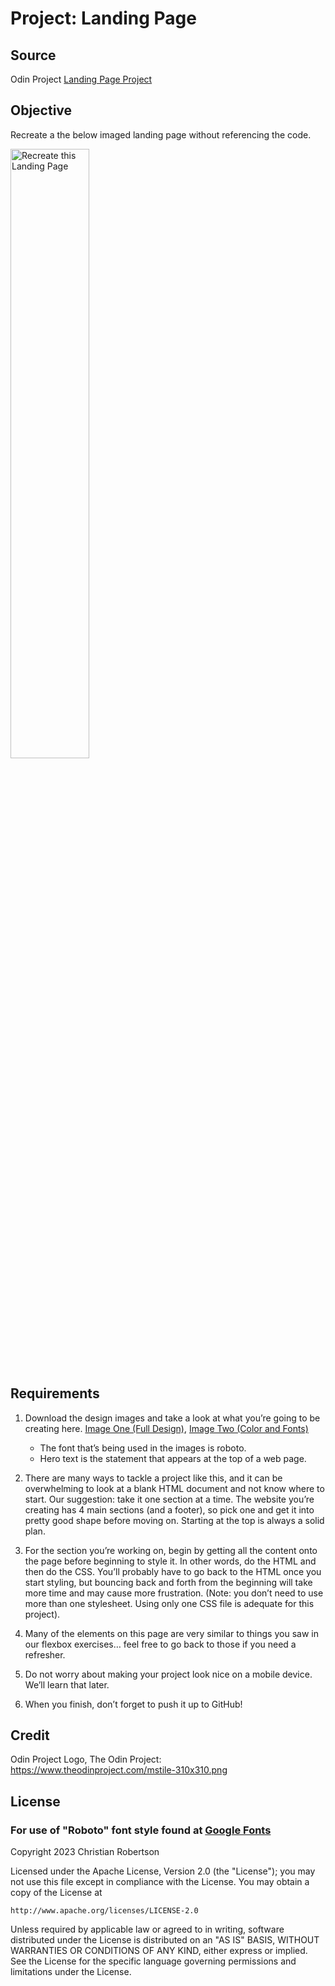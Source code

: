 # Project: Landing Page


## Source

Odin Project [Landing Page Project](https://www.theodinproject.com/lessons/foundations-landing-page)


## Objective

Recreate a the below imaged landing page without referencing the code.

<img src="https://cdn.statically.io/gh/TheOdinProject/curriculum/81a5d553f4073e593d23a6ab00d50eef8620796d/foundations/html_css/project/imgs/01.png"
     alt="Recreate this Landing Page"
     style="margin: auto; width: 50%;" />


## Requirements

1. Download the design images and take a look at what you’re going to be creating here. [Image One (Full Design)](https://cdn.statically.io/gh/TheOdinProject/curriculum/81a5d553f4073e593d23a6ab00d50eef8620796d/foundations/html_css/project/imgs/01.png), [Image Two (Color and Fonts)](https://cdn.statically.io/gh/TheOdinProject/curriculum/81a5d553f4073e593d23a6ab00d50eef8620796d/foundations/html_css/project/imgs/02.png)
    * The font that’s being used in the images is roboto.
    * Hero text is the statement that appears at the top of a web page.
  
2. There are many ways to tackle a project like this, and it can be overwhelming to look at a blank HTML document and not know where to start. Our suggestion: take it one section at a time. The website you’re creating has 4 main sections (and a footer), so pick one and get it into pretty good shape before moving on. Starting at the top is always a solid plan.

3. For the section you’re working on, begin by getting all the content onto the page before beginning to style it. In other words, do the HTML and then do the CSS. You’ll probably have to go back to the HTML once you start styling, but bouncing back and forth from the beginning will take more time and may cause more frustration. (Note: you don’t need to use more than one stylesheet. Using only one CSS file is adequate for this project).

4. Many of the elements on this page are very similar to things you saw in our flexbox exercises… feel free to go back to those if you need a refresher.

5. Do not worry about making your project look nice on a mobile device. We’ll learn that later.

6. When you finish, don’t forget to push it up to GitHub!


## Credit
Odin Project Logo, The Odin Project: https://www.theodinproject.com/mstile-310x310.png

## License
### For use of "Roboto" font style found at [Google Fonts](https://fonts.google.com/specimen/Roboto/about)
Copyright 2023 Christian Robertson

Licensed under the Apache License, Version 2.0 (the "License");
you may not use this file except in compliance with the License.
You may obtain a copy of the License at

    http://www.apache.org/licenses/LICENSE-2.0

Unless required by applicable law or agreed to in writing, software
distributed under the License is distributed on an "AS IS" BASIS,
WITHOUT WARRANTIES OR CONDITIONS OF ANY KIND, either express or implied.
See the License for the specific language governing permissions and
limitations under the License.

